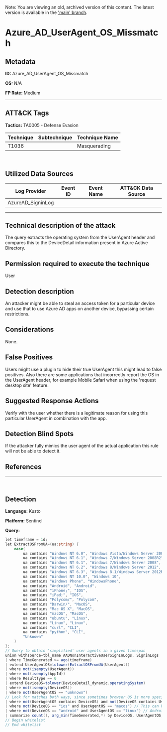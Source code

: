 Note: You are viewing an old, archived version of this content. The latest version is available in the ['main' branch](https://github.com/FalconForceTeam/FalconFriday/blob/main/0xFF-0061-Azure_AD_UserAgent_OS_Missmatch.md).

# Azure_AD_UserAgent_OS_Missmatch

## Metadata

**ID:** Azure_AD_UserAgent_OS_Missmatch

**OS:** N/A

**FP Rate:** Medium

---

## ATT&CK Tags

**Tactics:**
TA0005 - Defense Evasion

| Technique | Subtechnique | Technique Name |
|---|---| --- |
| T1036 |  | Masquerading|
​
## Utilized Data Sources

| Log Provider | Event ID | Event Name | ATT&CK Data Source |
|---------|---------|----------|---------|
|AzureAD_SigninLog||||
---

## Technical description of the attack
​The query extracts the operating system from the UserAgent header and compares this to the DeviceDetail information present in Azure Active Directory.


## Permission required to execute the technique
User

## Detection description
An attacker might be able to steal an access token for a particular device and use that to use Azure AD apps on another device, bypassing certain restrictions.


## Considerations
None.


## False Positives
Users might use a plugin to hide their true UserAgent this might lead to false positives. Also there are some applications that incorrectly report the OS in the UserAgent header, for example Mobile Safari when using the 'request desktop site' feature.


## Suggested Response Actions
Verify with the user whether there is a legitimate reason for using this particular UserAgent in combination with the app.


## Detection Blind Spots
If the attacker fully mimics the user agent of the actual application this rule will not be able to detect it.


## References

---
​

## Detection

**Language:** Kusto

**Platform:** Sentinel

**Query:**
```C#
let timeframe = 1d;
let ExtractOSFromUA=(ua:string) {
    case(
        ua contains "Windows NT 6.0", "Windows Vista/Windows Server 2008",
        ua contains "Windows NT 6.1", "Windows 7/Windows Server 2008R2",
        ua contains "Windows NT 6.1", "Windows 7/Windows Server 2008",
        ua contains "Windows NT 6.2", "Windows 8/Windows Server 2012",
        ua contains "Windows NT 6.3", "Windows 8.1/Windows Server 2012R2",
        ua contains "Windows NT 10.0", "Windows 10",
        ua contains "Windows Phone", "WindowsPhone",
        ua contains "Android", "Android",
        ua contains "iPhone;", "IOS",
        ua contains "iPad;", "IOS",
        ua contains "Polycom/", "Polycom",
        ua contains "Darwin/", "MacOS",
        ua contains "Mac OS X", "MacOS",
        ua contains "macOS", "MacOS",
        ua contains "ubuntu", "Linux",
        ua contains "Linux", "Linux",
        ua contains "curl", "CLI",
        ua contains "python", "CLI",
        "Unknown"
    )
};
// Query to obtain 'simplified' user agents in a given timespan
union withsource=tbl_name AADNonInteractiveUserSignInLogs, SigninLogs
| where TimeGenerated >= ago(timeframe)
| extend UserAgentOS=tolower(ExtractOSFromUA(UserAgent))
| where not(isempty(UserAgent))
| where not(isempty(AppId))
| where ResultType == 0
| extend DeviceOS=tolower(DeviceDetail_dynamic.operatingSystem)
| where not(isempty(DeviceOS))
| where not(UserAgentOS == "unknown")
// Look for matches both ways, since sometimes browser OS is more specific and sometimes DeviceOS is more specific
| where not(UserAgentOS contains DeviceOS) and not(DeviceOS contains UserAgentOS)
| where not(DeviceOS == "ios" and UserAgentOS == "macos") // This can happen for 'request desktop site'
| where not(DeviceOS == "android" and UserAgentOS == "linux") // Android and Linux sometimes confused
| summarize count(), arg_min(TimeGenerated,*) by DeviceOS, UserAgentOS, UserPrincipalName
// Begin whitelist
// End whitelist
```


